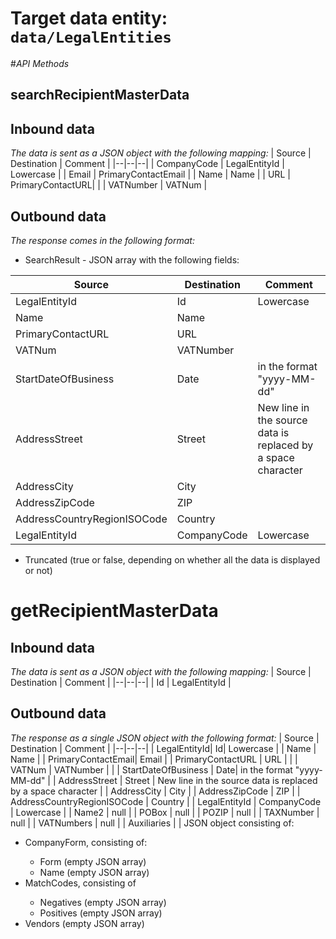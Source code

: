 # Target data entity: `data/LegalEntities`

#_API Methods_

## **searchRecipientMasterData**

## Inbound data

_The data is sent as a JSON object with the following mapping:_
| Source | Destination | Comment |
|--|--|--|
| CompanyCode | LegalEntityId | Lowercase | 
| Email | PrimaryContactEmail |
| Name | Name |
| URL | PrimaryContactURL|               |
| VATNumber | VATNum |

## Outbound data
_The response comes in the following format:_
- SearchResult - JSON array with the following fields:

| Source | Destination | Comment |
|--|--|--|
| LegalEntityId| Id| Lowercase |
| Name | Name |
| PrimaryContactURL | URL |               |
| VATNum | VATNumber | |
| StartDateOfBusiness | Date| in the format "yyyy-MM-dd" |
| AddressStreet | Street | New line in the source data is replaced by a space character |
| AddressCity | City |
| AddressZipCode | ZIP |
| AddressCountryRegionISOCode | Country |
| LegalEntityId | CompanyCode | Lowercase |

- Truncated (true or false, depending on whether all the data is displayed or not)


# **getRecipientMasterData**
## Inbound data
_The data is sent as a JSON object with the following mapping:_
| Source | Destination | Comment |
|--|--|--|
| Id | LegalEntityId |

## Outbound data
_The response as a single JSON object with the following format:_
| Source | Destination | Comment |
|--|--|--|
| LegalEntityId| Id| Lowercase |
| Name | Name |
| PrimaryContactEmail| Email |
| PrimaryContactURL | URL |               |
| VATNum | VATNumber | |
| StartDateOfBusiness | Date| in the format "yyyy-MM-dd" |
| AddressStreet | Street | New line in the source data is replaced by a space character |
| AddressCity | City |
| AddressZipCode | ZIP |
| AddressCountryRegionISOCode | Country |
| LegalEntityId | CompanyCode | Lowercase |
| Name2 | null |
| POBox | null |
| POZIP | null |
| TAXNumber | null |
| VATNumbers | null |
| Auxiliaries |  | JSON object consisting of: <br /> <ul><li>CompanyForm, consisting of:</li><ul><li>Form (empty JSON array)</li><li>Name (empty JSON array)</li></ul><li>MatchCodes, consisting of</li><ul><li>Negatives (empty JSON array)</li><li>Positives (empty JSON array)</li></ul><li>Vendors (empty JSON array)</li></ul>


